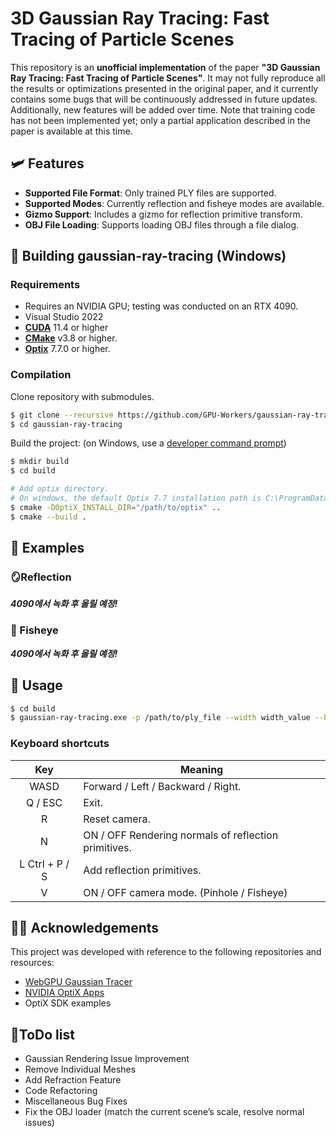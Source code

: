# 3D Gaussian Ray Tracing: Fast Tracing of Particle Scenes
This repository is an **unofficial implementation** of the paper **"3D Gaussian Ray Tracing: Fast Tracing of Particle Scenes"**. It may not fully reproduce all the results or optimizations presented in the original paper, and it currently contains some bugs that will be continuously addressed in future updates. Additionally, new features will be added over time. Note that training code has not been implemented yet; only a partial application described in the paper is available at this time.

## 🛩️ Features
- **Supported File Format**: Only trained PLY files are supported.   
- **Supported Modes**: Currently reflection and fisheye modes are available.   
- **Gizmo Support**: Includes a gizmo for reflection primitive transform.   
- **OBJ File Loading**: Supports loading OBJ files through a file dialog.

## 🤖 Building gaussian-ray-tracing (Windows)
### Requirements
- Requires an NVIDIA GPU; testing was conducted on an RTX 4090.
- Visual Studio 2022
- __[CUDA](https://developer.nvidia.com/cuda-toolkit)__ 11.4 or higher
- __[CMake](https://cmake.org/)__ v3.8 or higher.
- __[Optix](https://developer.nvidia.com/rtx/ray-tracing/optix)__ 7.7.0 or higher.

### Compilation
Clone repository with submodules.
```sh
$ git clone --recursive https://github.com/GPU-Workers/gaussian-ray-tracing.git
$ cd gaussian-ray-tracing
```

Build the project: (on Windows, use a [developer command prompt](https://learn.microsoft.com/en-us/cpp/build/building-on-the-command-line?view=msvc-170#developer_command_prompt))
```sh
$ mkdir build
$ cd build

# Add optix directory.
# On windows, the default Optix 7.7 installation path is C:\ProgramData\NVIDIA Corporation\OptiX SDK 7.7.0
$ cmake -DOptiX_INSTALL_DIR="/path/to/optix" ..
$ cmake --build .
```

## 🦤 Examples
### 🪞Reflection
***4090에서 녹화 후 올릴 예정!***
### 🎏 Fisheye
***4090에서 녹화 후 올릴 예정!***

## 🎠 Usage
```sh
$ cd build
$ gaussian-ray-tracing.exe -p /path/to/ply_file --width width_value --height height_value
```

### Keyboard shortcuts
| Key             | Meaning       |
| :-------------: | ------------- |
| WASD            | Forward / Left / Backward / Right. |
| Q / ESC         | Exit. |
| R			      | Reset camera. |
| N               | ON / OFF Rendering normals of reflection primitives. |
| L Ctrl + P / S  | Add reflection primitives. |
| V               | ON / OFF camera mode. (Pinhole / Fisheye) |

## 🙇‍♂️ Acknowledgements
This project was developed with reference to the following repositories and resources:
- [WebGPU Gaussian Tracer](https://github.com/meta-plane/WebGPU-GaussianTracer)
- [NVIDIA OptiX Apps](https://github.com/NVIDIA/OptiX_Apps)
- OptiX SDK examples

## 📒ToDo list
- Gaussian Rendering Issue Improvement   
- Remove Individual Meshes   
- Add Refraction Feature   
- Code Refactoring   
- Miscellaneous Bug Fixes
- Fix the OBJ loader (match the current scene’s scale, resolve normal issues)